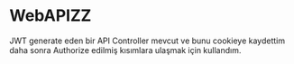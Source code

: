 # WebAPIZZ
JWT generate eden bir API Controller mevcut ve bunu cookieye kaydettim daha sonra Authorize edilmiş kısımlara ulaşmak için kullandım.
